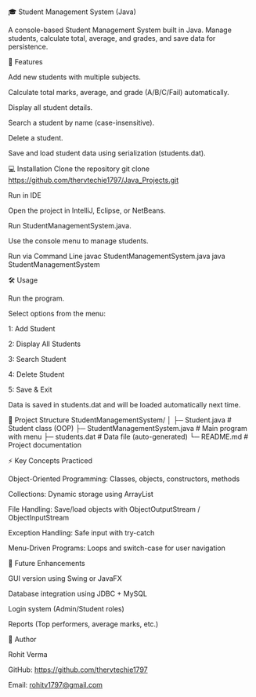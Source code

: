 🎓 Student Management System (Java)

A console-based Student Management System built in Java.
Manage students, calculate total, average, and grades, and save data for persistence.

🚀 Features

Add new students with multiple subjects.

Calculate total marks, average, and grade (A/B/C/Fail) automatically.

Display all student details.

Search a student by name (case-insensitive).

Delete a student.

Save and load student data using serialization (students.dat).

💻 Installation
Clone the repository
git clone https://github.com/thervtechie1797/Java_Projects.git


Run in IDE

Open the project in IntelliJ, Eclipse, or NetBeans.

Run StudentManagementSystem.java.

Use the console menu to manage students.

Run via Command Line
javac StudentManagementSystem.java
java StudentManagementSystem

🛠 Usage

Run the program.

Select options from the menu:

1: Add Student

2: Display All Students

3: Search Student

4: Delete Student

5: Save & Exit

Data is saved in students.dat and will be loaded automatically next time.

📁 Project Structure
StudentManagementSystem/
│
├─ Student.java                 # Student class (OOP)
├─ StudentManagementSystem.java # Main program with menu
├─ students.dat                 # Data file (auto-generated)
└─ README.md                    # Project documentation

⚡ Key Concepts Practiced

Object-Oriented Programming: Classes, objects, constructors, methods

Collections: Dynamic storage using ArrayList

File Handling: Save/load objects with ObjectOutputStream / ObjectInputStream

Exception Handling: Safe input with try-catch

Menu-Driven Programs: Loops and switch-case for user navigation

🌟 Future Enhancements

GUI version using Swing or JavaFX

Database integration using JDBC + MySQL

Login system (Admin/Student roles)

Reports (Top performers, average marks, etc.)

📝 Author

Rohit Verma

GitHub: https://github.com/thervtechie1797

Email: rohitv1797@gmail.com
